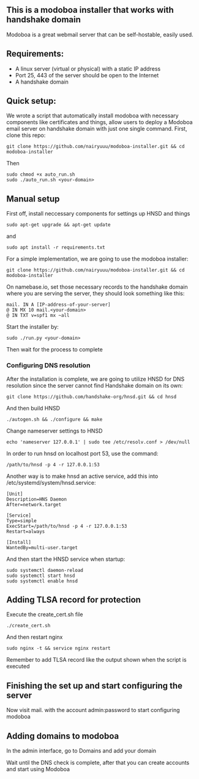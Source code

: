 ## This is a modoboa installer that works with handshake domain

Modoboa is a great webmail server that can be self-hostable, easily used.

## Requirements:

- A linux server (virtual or physical) with a static IP address
- Port 25, 443 of the server should be open to the Internet
- A handshake domain

## Quick setup:

We wrote a script that automatically install modoboa with necessary components like certificates and things, allow users to deploy a Modoboa email server on handshake domain with just one single command. First, clone this repo:
```
git clone https://github.com/nairyuuu/modoboa-installer.git && cd modoboa-installer
```
Then
```
sudo chmod +x auto_run.sh
sudo ./auto_run.sh <your-domain>
```

## Manual setup

First off, install neccessary components for settings up HNSD and things
```
sudo apt-get upgrade && apt-get update
```
and
``` 
sudo apt install -r requirements.txt
``` 

For a simple implementation, we are going to use the modoboa installer:
```
git clone https://github.com/nairyuuu/modoboa-installer.git && cd modoboa-installer
```

On namebase.io, set those necessary records to the handshake domain where you are serving the server, they should look something like this:
``` 
mail. IN A [IP-address-of-your-server]
@ IN MX 10 mail.<your-domain>
@ IN TXT v=spf1 mx ~all
```

Start the installer by:
```
sudo ./run.py <your-domain> 
```
Then wait for the process to complete

### Configuring DNS resolution

After the installation is complete, we are going to utilize HNSD for DNS resolution since the server cannot find Handshake domain on its own:
```
git clone https://github.com/handshake-org/hnsd.git && cd hnsd
```

And then build HNSD
```
./autogen.sh && ./configure && make
```
Change nameserver settings to HNSD
```
echo 'nameserver 127.0.0.1' | sudo tee /etc/resolv.conf > /dev/null
```
In order to run hnsd on localhost port 53, use the command:
```
/path/to/hnsd -p 4 -r 127.0.0.1:53
```

Another way is to make hnsd an active service, add this into /etc/systemd/system/hnsd.service:
```
[Unit]
Description=HNS Daemon
After=network.target

[Service]
Type=simple
ExecStart=/path/to/hnsd -p 4 -r 127.0.0.1:53
Restart=always

[Install]
WantedBy=multi-user.target
```
And then start the HNSD service when startup:
```
sudo systemctl daemon-reload
sudo systemctl start hnsd
sudo systemctl enable hnsd
```

## Adding TLSA record for protection

Execute the create_cert.sh file
```
./create_cert.sh
```
And then restart nginx
```
sudo nginx -t && service nginx restart
```

Remember to add TLSA record like the output shown when the script is executed

## Finishing the set up and start configuring the server

Now visit mail.<your-domain> with the account admin:password to start configuring modoboa

## Adding domains to modoboa

In the admin interface, go to Domains and add your domain

Wait until the DNS check is complete, after that you can create accounts and start using Modoboa

